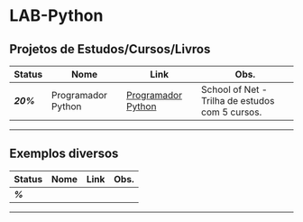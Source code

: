 # LAB-Python

## Projetos de Estudos/Cursos/Livros

| **Status**  | **Nome**  | **Link**  | **Obs.**  |
|---|---|---|---|
| **_20%_** | Programador Python  | [Programador Python](https://github.com/josemalcher/Schoolofnet-Programador-Python)  | School of Net - Trilha de estudos com 5 cursos.  |


------------

## Exemplos diversos

| **Status**  | **Nome**  | **Link**  | **Obs.**  |
|---|---|---|---|
| **_%_** |   | []()  |   |


------------